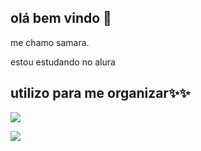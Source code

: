 ## olá bem vindo 💙

me chamo samara.

estou estudando no alura

## utilizo para me organizar✨✨


![](https://media.tenor.com/soMOGWyi_rUAAAAi/flirty-stuart-the-minion.gif)


![](https://media.tenor.com/GT5EsF4rzYoAAAAi/trippy-cba.gif)

